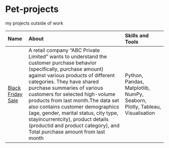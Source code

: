 # Pet-projects
my projects outside of  work

| Name | About| Skills and Tools |
| :-------------------- | :--------------------- |:---------------------------|
| [Black Friday Sale](https://github.com/NataliaZhulina/Pet-projects/blob/1809bea85dc83262f070e6edb784d70e7098cb5c/black%20friday%20sales.ipynb) | A retail company “ABC Private Limited” wants to understand the customer purchase behavior (specifically, purchase amount) against various products of different categories. They have shared purchase summaries of various customers for selected high-volume products from last month.The data set also contains customer demographics (age, gender, marital status, city type, stayincurrentcity), product details (productid and product category), and Total purchase amount from last month | Python, Pandas, Matplotlib, NumPy, Seaborn, Plotly, Tableau, Visualisation |
